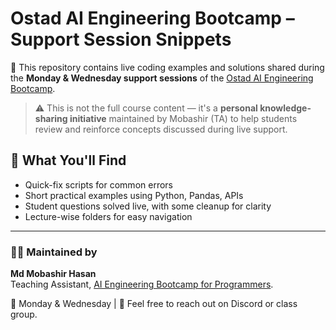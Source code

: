 # Ostad AI Engineering Bootcamp – Support Session Snippets

📌 This repository contains live coding examples and solutions shared during the **Monday & Wednesday support sessions** of the [Ostad AI Engineering Bootcamp](https://ostad.app/course/ai-engineering).

> ⚠️ This is not the full course content — it's a **personal knowledge-sharing initiative** maintained by Mobashir (TA) to help students review and reinforce concepts discussed during live support.

## 🔧 What You'll Find
- Quick-fix scripts for common errors
- Short practical examples using Python, Pandas, APIs
- Student questions solved live, with some cleanup for clarity
- Lecture-wise folders for easy navigation

---

### 🙋‍♂️ Maintained by
**Md Mobashir Hasan**  
Teaching Assistant, [AI Engineering Bootcamp for Programmers](https://ostad.app/course/ai-engineering).

📅 Monday & Wednesday | 💬 Feel free to reach out on Discord or class group.
